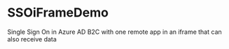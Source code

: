 # SSOiFrameDemo
Single Sign On in Azure AD B2C with one remote app in an iframe that can also receive data

